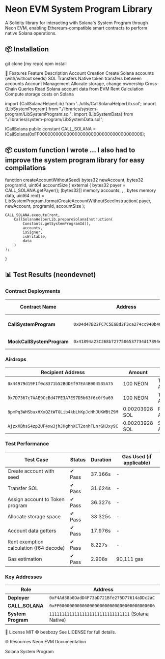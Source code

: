 # Neon EVM System Program Library


A Solidity library for interacting with Solana's System Program through Neon EVM, enabling Ethereum-compatible smart contracts to perform native Solana operations.

## 📦 Installation

git clone [my repo]
npm install 


🚀 Features
Feature	Description
Account Creation	Create Solana accounts (with/without seeds)
SOL Transfers	Native token transfers between accounts
Account Management	Allocate storage, change ownership
Cross-Chain Queries	Read Solana account data from EVM
Rent Calculation	Compute storage costs on Solana

import {CallSolanaHelperLib} from '../utils/CallSolanaHelperLib.sol';
import {LibSystemProgram} from "./libraries/system-program/LibSystemProgram.sol";
import {LibSystemData} from "./libraries/system-program/LibSystemData.sol";

ICallSolana public constant CALL_SOLANA = ICallSolana(0xFF00000000000000000000000000000000000006);

## 📦 custom function I wrote ... I also had to improve the system program library for easy compilations
function createAccountWithoutSeed(
    bytes32 newAccount,
    bytes32 programId,
    uint64 accountSize
) external {
    bytes32 payer = CALL_SOLANA.getPayer();
    (bytes32[] memory accounts, , , bytes memory data, uint64 rent) = 
        LibSystemProgram.formatCreateAccountWithoutSeedInstruction(
            payer, newAccount, programId, accountSize
        );
    
    CALL_SOLANA.execute(rent, 
        CallSolanaHelperLib.prepareSolanaInstruction(
            Constants.getSystemProgramId(),
            accounts,
            isSigner,
            isWritable,
            data
        )
    );
}


## 📊 Test Results (neondevnet)

### Contract Deployments
| Contract Name              | Address                                    | Deployer Balance (NEON) |
|----------------------------|--------------------------------------------|-------------------------|
| **CallSystemProgram**       | `0xD4d47B22FC7C5E6Bd2F3ca274cc940b485Ee23F2` | 5319.35231051 → 5187.06645821 |
| **MockCallSystemProgram**   | `0x41894a23C268b7277506537734d17894e7bA60FF` | 5187.06645821 (post-deploy) |

### Airdrops
| Recipient Address                     | Amount       | Type  |
|---------------------------------------|--------------|-------|
| `0x44979d19F1f0c8371b52BdDEf97EA4B904535A75` | 100 NEON     | Test Account |
| `0x7D7367c7AAE9CcBd47FE3A7E97D5b63f6c0f9a69` | 100 NEON     | Test Account |
| `8pmPq3WHSbuxHXxQZtWTGLib4kbLhKpJcHhJUKWBtZ9M` | 0.00203928 SOL | PDA Assignment |
| `AjzxXBhsS4zp2UF4xw3jhJHghhXCT2onhFLnrGHJxy9C` | 0.00203928 SOL | Storage Allocation |

### Test Performance
| Test Case                              | Status | Duration  | Gas Used (if applicable) |
|----------------------------------------|--------|-----------|--------------------------|
| Create account with seed               | ✔ Pass | 37.166s   | - |
| Transfer SOL                           | ✔ Pass | 31.624s   | - |
| Assign account to Token program        | ✔ Pass | 36.327s   | - |
| Allocate storage space                 | ✔ Pass | 33.325s   | - |
| Account data getters                   | ✔ Pass | 17.976s   | - |
| Rent exemption calculation (f64 decode)| ✔ Pass | 8.227s    | - |
| Gas estimation                         | ✔ Pass | 2.908s    | 90,111 gas |

### Key Addresses
| Role                  | Address                                    |
|-----------------------|--------------------------------------------|
| **Deployer**          | `0xF4Ad38b0DadD4F73bD721Bfe275D77614aDDc2aC` |
| **CALL_SOLANA**       | `0xFF00000000000000000000000000000000000006` |
| **System Program**    | `11111111111111111111111111111111` (Solana Native) |

📜 License
MIT © beebozy 
See LICENSE for full details.

🌐 Resources
Neon EVM Documentation

Solana System Program